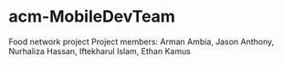 # acm-MobileDevTeam
Food network project
Project members:
Arman Ambia,
Jason Anthony,
Nurhaliza Hassan,
Iftekharul Islam,
Ethan Kamus
